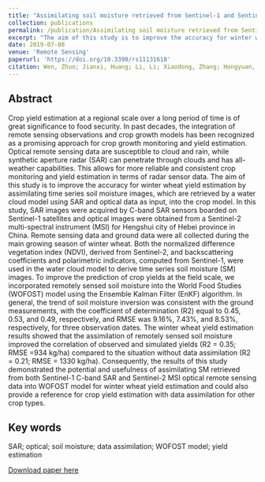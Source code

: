 ```yaml
---
title: "Assimilating soil moisture retrieved from Sentinel-1 and Sentinel-2 data into WOFOST model to improve winter wheat yield estimation"
collection: publications
permalink: /publication/Assimilating soil moisture retrieved from Sentinel-1 and Sentinel-2 data into WOFOST model to improve winter wheat yield estimation
excerpt: "The aim of this study is to improve the accuracy for winter wheat yield estimation by assimilating time series soil moisture images, which are retrieved by a water cloud model using SAR and optical data as input, into the crop model.<br/><img src='/wen/images/RS2019.jpg'>"
date: 2019-07-08
venue: 'Remote Sensing'
paperurl: 'https://doi.org/10.3390/rs11131618'
citation: Wen, Zhuo; Jianxi, Huang; Li, Li; Xiaodong, Zhang; Hongyuan, Ma; Xinran, Gao; Baodong, Xu; Xiangming, Xiao. Assimilating soil moisture retrieved from Sentinel-1 and Sentinel-2 data into WOFOST model to improve winter wheat yield estimation. Remote Sensing, 2019; 11(13), 1618. 
---
```


## Abstract
Crop yield estimation at a regional scale over a long period of time is of great significance to food security. In past decades, the integration of remote sensing observations and crop growth models
has been recognized as a promising approach for crop growth monitoring and yield estimation.
Optical remote sensing data are susceptible to cloud and rain, while synthetic aperture radar (SAR)
can penetrate through clouds and has all-weather capabilities. This allows for more reliable and
consistent crop monitoring and yield estimation in terms of radar sensor data. The aim of this study is to improve the accuracy for winter wheat yield estimation by assimilating time series soil
moisture images, which are retrieved by a water cloud model using SAR and optical data as input,
into the crop model. In this study, SAR images were acquired by C-band SAR sensors boarded on
Sentinel-1 satellites and optical images were obtained from a Sentinel-2 multi-spectral instrument
(MSI) for Hengshui city of Hebei province in China. Remote sensing data and ground data were all
collected during the main growing season of winter wheat. Both the normalized difference vegetation
index (NDVI), derived from Sentinel-2, and backscattering coefficients and polarimetric indicators,
computed from Sentinel-1, were used in the water cloud model to derive time series soil moisture
(SM) images. To improve the prediction of crop yields at the field scale, we incorporated remotely
sensed soil moisture into the World Food Studies (WOFOST) model using the Ensemble Kalman Filter
(EnKF) algorithm. In general, the trend of soil moisture inversion was consistent with the ground
measurements, with the coefficient of determination (R2) equal to 0.45, 0.53, and 0.49, respectively,
and RMSE was 9.16%, 7.43%, and 8.53%, respectively, for three observation dates. The winter wheat
yield estimation results showed that the assimilation of remotely sensed soil moisture improved the
correlation of observed and simulated yields (R2 = 0.35; RMSE =934 kg/ha) compared to the situation
without data assimilation (R2 = 0.21; RMSE = 1330 kg/ha). Consequently, the results of this study
demonstrated the potential and usefulness of assimilating SM retrieved from both Sentinel-1 C-band
SAR and Sentinel-2 MSI optical remote sensing data into WOFOST model for winter wheat yield
estimation and could also provide a reference for crop yield estimation with data assimilation for
other crop types.

## Key words
SAR; optical; soil moisture; data assimilation; WOFOST model; yield estimation

[Download paper here](https://wenzhuo727.github.io/wen/files/remotesensing2019.pdf)




